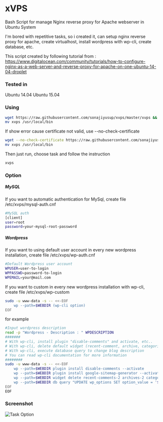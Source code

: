 # xVPS
Bash Script for manage Nginx reverse proxy for Apache webserver in Ubuntu System

I'm bored with repetitive tasks, so i created it, can setup nginx reverse proxy for apache, create virtualhost, install wordpress with wp-cli, create database, etc.

This script created by following tutorial from : https://www.digitalocean.com/community/tutorials/how-to-configure-nginx-as-a-web-server-and-reverse-proxy-for-apache-on-one-ubuntu-14-04-droplet


### Tested in
Ubuntu 14.04
Ubuntu 15.04

### Using

```sh
wget https://raw.githubusercontent.com/sonajiyusup/xvps/master/xvps && chmod +x xvps
mv xvps /usr/local/bin
```

If show error cause certificate not valid, use --no-check-certificate

```sh
wget --no-check-certificate https://raw.githubusercontent.com/sonajiyusup/xvps/master/xvps && chmod +x xvps
mv xvps /usr/local/bin
```

Then just run, choose task and follow the instruction
```sh
xvps
```

### Option
##### MySQL
If you want to automatic authentication for MySql, create file /etc/xvps/mysql-auth.cnf
```sh
#MySQL auth
[client]
user=root
password=your-mysql-root-password
```
##### Wordpress
If you want to using default user account in every new wordpress installation, create file /etc/xvps/wp-auth.cnf
```sh
#Default Wordpress user account
WPUSER=user-to-login
WPPASSWD=password-to-login
WPEMAIL=your@mail.com
```
If you want to custom in every new wordpress installation with wp-cli, create file /etc/xvps/wp-custom

```sh
sudo -u www-data -s -- <<-EOF
    wp --path=$WEBDIR (wp-cli option)
EOF
```
for example
```sh
#Input wordpress description
read -p "Wordpress - Description : " WPDESCRIPTION
#######
# With wp-cli, install plugin "disable-comments" and activate, etc..
# With wp-cli, delete default widget (recent-comment, archive, categories, meta)
# With wp-cli, execute database query to change blog description
# You can read wp-cli documentation for more information
########
sudo -u www-data -s -- <<-EOF
    wp --path=$WEBDIR plugin install disable-comments --activate
    wp --path=$WEBDIR plugin install google-sitemap-generator --activate
    wp --path=$WEBDIR widget delete recent-comments-2 archives-2 categories-2 meta-2
    wp --path=$WEBDIR db query "UPDATE wp_options SET option_value = '$WPDESCRIPTION' WHERE wp_options.option_name = 'blogdescription';"
EOF
EOF
```

### Screenshot
![Task Option](http://i.imgur.com/XriGKtb.png)